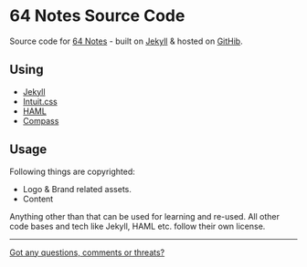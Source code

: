# 64 Notes Source Code

Source code for [64 Notes](http://64notes.com) - built on [Jekyll](http://jekyllrb.com) & hosted on [GitHib](http://github.com).

## Using
* [Jekyll](http://jekyllrb.com)
* [Intuit.css](http://inuitcss.com/)
* [HAML](http://haml.info)
* [Compass](http://compass-style.org)

## Usage
Following things are copyrighted:
* Logo & Brand related assets.
* Content


Anything other than that can be used for learning and re-used.
All other code bases and tech like Jekyll, HAML etc. follow their own license.

--------

[Got any questions, comments or threats?](http://twitter.com/kingsidharth)
